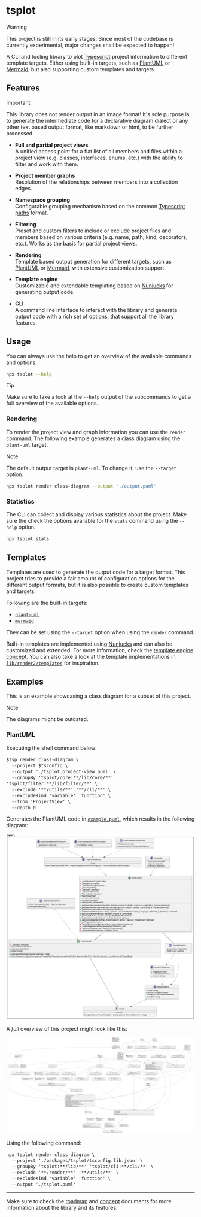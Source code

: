 # tsplot

> [!WARNING]  
> This project is still in its early stages. Since most of the codebase is currently experimental, major changes shall be expected to happen!

A CLI and tooling library to plot [Typescript][web-ts] project information to different template targets. Either using built-in targets, such as [PlantUML][web-puml] or [Mermaid][web-mmd], but also supporting custom templates and targets.

  [web-ts]: https://www.typescriptlang.org
  [web-puml]: https://plantuml.com
  [web-mmd]: https://mermaid.js.org/

## Features

> [!IMPORTANT]  
> This library does not render output in an image format! It's sole purpose is to generate the intermediate code for a declarative diagram dialect or any other text based output format, like markdown or html, to be further processed.

- **Full and partial project views** <br>
  A unified access point for a flat list of all members and files within a project view (e.g. classes, interfaces, enums, etc.) with the ability to filter and work with them.

- **Project member graphs** <br>
  Resolution of the relationships between members into a collection edges.

- **Namespace grouping** <br>
  Configurable grouping mechanism based on the common [Typescript paths][web-ts-paths] format.

- **Filtering** <br>
  Preset and custom filters to include or exclude project files and members based on various criteria (e.g. name, path, kind, decorators, etc.). Works as the basis for partial project views.

- **Rendering** <br>
  Template based output generation for different targets, such as [PlantUML][web-puml] or [Mermaid][web-mmd], with extensive customization support.

- **Template engine** <br>
  Customizable and extendable templating based on [Nunjucks][web-njk] for generating output code.

- **CLI** <br>
  A command line interface to interact with the library and generate output code with a rich set of options, that support all the library features.

  [web-ts-paths]: https://www.typescriptlang.org/tsconfig/#paths
  [web-njk]: https://mozilla.github.io/nunjucks/

## Usage

You can always use the help to get an overview of the available commands and options.

```bash
npx tsplot --help
```

> [!TIP]  
> Make sure to take a look at the `--help` output of the subcommands to get a full overview of the available options.

### Rendering

To render the project view and graph information you can use the `render` command. The following example generates a class diagram using the `plant-uml` target.

> [!NOTE]  
> The default output target is `plant-uml`. To change it, use the `--target` option.

```bash
npx tsplot render class-diagram --output './output.puml'
```

### Statistics

The CLI can collect and display various statistics about the project. Make sure the check the options available for the `stats` command using the `--help` option.

```bash
npx tsplot stats
```

## Templates

Templates are used to generate the output code for a target format. This project tries to provide a fair amount of configuration options for the different output formats, but it is also possible to create custom templates and targets.

Following are the built-in targets:

- [`plant-uml`][web-puml]
- [`mermaid`][web-mmd]

They can be set using the `--target` option when using the `render` command.

Built-in templates are implemented using [Nunjucks][web-njk] and can also be customized and extended. For more information, check the [template engine concept](./docs/concepts/TEMPLATE_ENGINE.md). You can also take a look at the template implementations in [`lib/render2/templates`](./packages/tsplot/src/lib/render2/templates) for inspiration.

## Examples

This is an example showcasing a class diagram for a subset of this project.

> [!NOTE]  
> The diagrams might be outdated.

### PlantUML

Executing the shell command below:

```shell
$tsp render class-diagram \ 
  --project $tsconfig \ 
  --output './tsplot.project-view.puml' \
  --groupBy 'tsplot/core:**/lib/core/**' 'tsplot/filter:**/lib/filter/**' \
  --exclude '**/utils/**' '**/cli/**' \
  --excludeKind 'variable' 'function' \
  --from 'ProjectView' \
  --depth 0
```

Generates the PlantUML code in [`example.puml`](assets/puml/example.puml), which results in the following diagram:

![example](assets/svg/example.svg)

A _full_ overview of this project might look like this:

![tsplot](assets/svg/tsplot.svg)

Using the following command:

```shell
npx tsplot render class-diagram \
  --project './packages/tsplot/tsconfig.lib.json' \
  --groupBy 'tsplot:**/lib/**' 'tsplot/cli:**/cli/**' \
  --exclude '**/render/**' '**/utils/**' \
  --excludeKind 'variable' 'function' \
  --output './tsplot.puml'
```

---

Make sure to check the [roadmap](./ROADMAP.md) and [concept](./docs/concepts) documents for more information about the library and its features.

